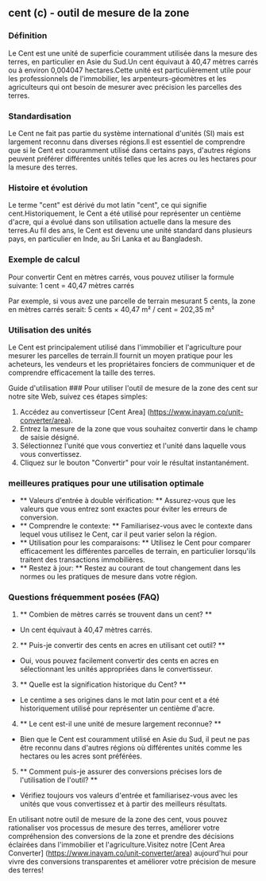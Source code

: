 ## cent (c) - outil de mesure de la zone

### Définition
Le Cent est une unité de superficie couramment utilisée dans la mesure des terres, en particulier en Asie du Sud.Un cent équivaut à 40,47 mètres carrés ou à environ 0,004047 hectares.Cette unité est particulièrement utile pour les professionnels de l'immobilier, les arpenteurs-géomètres et les agriculteurs qui ont besoin de mesurer avec précision les parcelles des terres.

### Standardisation
Le Cent ne fait pas partie du système international d'unités (SI) mais est largement reconnu dans diverses régions.Il est essentiel de comprendre que si le Cent est couramment utilisé dans certains pays, d'autres régions peuvent préférer différentes unités telles que les acres ou les hectares pour la mesure des terres.

### Histoire et évolution
Le terme "cent" est dérivé du mot latin "cent", ce qui signifie cent.Historiquement, le Cent a été utilisé pour représenter un centième d'acre, qui a évolué dans son utilisation actuelle dans la mesure des terres.Au fil des ans, le Cent est devenu une unité standard dans plusieurs pays, en particulier en Inde, au Sri Lanka et au Bangladesh.

### Exemple de calcul
Pour convertir Cent en mètres carrés, vous pouvez utiliser la formule suivante:
1 cent = 40,47 mètres carrés

Par exemple, si vous avez une parcelle de terrain mesurant 5 cents, la zone en mètres carrés serait:
5 cents × 40,47 m² / cent = 202,35 m²

### Utilisation des unités
Le Cent est principalement utilisé dans l'immobilier et l'agriculture pour mesurer les parcelles de terrain.Il fournit un moyen pratique pour les acheteurs, les vendeurs et les propriétaires fonciers de communiquer et de comprendre efficacement la taille des terres.

Guide d'utilisation ###
Pour utiliser l'outil de mesure de la zone des cent sur notre site Web, suivez ces étapes simples:
1. Accédez au convertisseur [Cent Area] (https://www.inayam.co/unit-converter/area).
2. Entrez la mesure de la zone que vous souhaitez convertir dans le champ de saisie désigné.
3. Sélectionnez l'unité que vous convertiez et l'unité dans laquelle vous vous convertissez.
4. Cliquez sur le bouton "Convertir" pour voir le résultat instantanément.

### meilleures pratiques pour une utilisation optimale
- ** Valeurs d'entrée à double vérification: ** Assurez-vous que les valeurs que vous entrez sont exactes pour éviter les erreurs de conversion.
- ** Comprendre le contexte: ** Familiarisez-vous avec le contexte dans lequel vous utilisez le Cent, car il peut varier selon la région.
- ** Utilisation pour les comparaisons: ** Utilisez le Cent pour comparer efficacement les différentes parcelles de terrain, en particulier lorsqu'ils traitent des transactions immobilières.
- ** Restez à jour: ** Restez au courant de tout changement dans les normes ou les pratiques de mesure dans votre région.

### Questions fréquemment posées (FAQ)

1. ** Combien de mètres carrés se trouvent dans un cent? **
- Un cent équivaut à 40,47 mètres carrés.

2. ** Puis-je convertir des cents en acres en utilisant cet outil? **
- Oui, vous pouvez facilement convertir des cents en acres en sélectionnant les unités appropriées dans le convertisseur.

3. ** Quelle est la signification historique du Cent? **
- Le centime a ses origines dans le mot latin pour cent et a été historiquement utilisé pour représenter un centième d'acre.

4. ** Le cent est-il une unité de mesure largement reconnue? **
- Bien que le Cent est couramment utilisé en Asie du Sud, il peut ne pas être reconnu dans d'autres régions où différentes unités comme les hectares ou les acres sont préférées.

5. ** Comment puis-je assurer des conversions précises lors de l'utilisation de l'outil? **
- Vérifiez toujours vos valeurs d'entrée et familiarisez-vous avec les unités que vous convertissez et à partir des meilleurs résultats.

En utilisant notre outil de mesure de la zone des cent, vous pouvez rationaliser vos processus de mesure des terres, améliorer votre compréhension des conversions de la zone et prendre des décisions éclairées dans l'immobilier et l'agriculture.Visitez notre [Cent Area Converter] (https://www.inayam.co/unit-converter/area) aujourd'hui pour vivre des conversions transparentes et améliorer votre précision de mesure des terres!